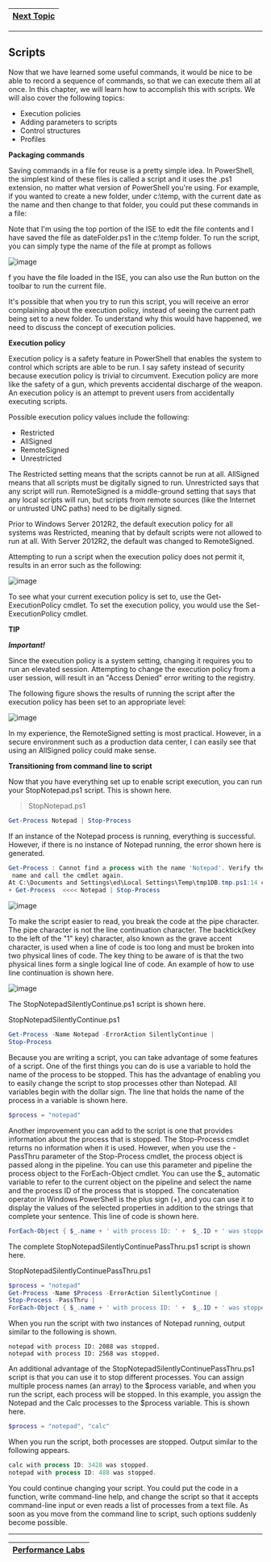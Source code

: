 |[Next Topic](/00-Table-of-Contents.md)|
|---|

---

## Scripts

Now that we have learned some useful commands, it would be nice to be able to record a sequence of commands, so that we can execute them all at once. In this chapter, we will learn how to accomplish this with scripts. We will also cover the following topics:

* Execution policies
* Adding parameters to scripts
* Control structures
* Profiles

**Packaging commands**

Saving commands in a file for reuse is a pretty simple idea. In PowerShell, the simplest kind of these files is called a script and it uses the .ps1 extension, no matter what version of PowerShell you're using. For example, if you wanted to create a new folder, under c:\temp, with the current date as the name and then change to that folder, you could put these commands in a file:

Note that I'm using the top portion of the ISE to edit the file contents and I have saved the file as dateFolder.ps1 in the c:\temp folder. To run the script, you can simply type the name of the file at prompt as follows

![image](https://user-images.githubusercontent.com/47218880/61737423-ccb4d180-ad4d-11e9-9e79-dcfa0803c1bc.png)

f you have the file loaded in the ISE, you can also use the Run button on the toolbar to run the current file.

It's possible that when you try to run this script, you will receive an error complaining about the execution policy, instead of seeing the current path being set to a new folder. To understand why this would have happened, we need to discuss the concept of execution policies.


**Execution policy**

Execution policy is a safety feature in PowerShell that enables the system to control which scripts are able to be run. I say safety instead of security because execution policy is trivial to circumvent. Execution policy are more like the safety of a gun, which prevents accidental discharge of the weapon. An execution policy is an attempt to prevent users from accidentally executing scripts.

Possible execution policy values include the following:

* Restricted
* AllSigned
* RemoteSigned
* Unrestricted

The Restricted setting means that the scripts cannot be run at all. AllSigned means that all scripts must be digitally signed to run. Unrestricted says that any script will run. RemoteSigned is a middle-ground setting that says that any local scripts will run, but scripts from remote sources (like the Internet or untrusted UNC paths) need to be digitally signed.

Prior to Windows Server 2012R2, the default execution policy for all systems was Restricted, meaning that by default scripts were not allowed to run at all. With Server 2012R2, the default was changed to RemoteSigned.

Attempting to run a script when the execution policy does not permit it, results in an error such as the following:

![image](https://user-images.githubusercontent.com/47218880/61737580-21f0e300-ad4e-11e9-8445-5294c7f9ba7a.png)

To see what your current execution policy is set to, use the Get-ExecutionPolicy cmdlet. To set the execution policy, you would use the Set-ExecutionPolicy cmdlet.

**TIP**

***Important!***

Since the execution policy is a system setting, changing it requires you to run an elevated session. 
Attempting to change the execution policy from a user session, will result in an "Access Denied" error writing to the registry.

The following figure shows the results of running the script after the execution policy has been set to an appropriate level:

![image](https://user-images.githubusercontent.com/47218880/61737674-549adb80-ad4e-11e9-8d10-9a061cd25e24.png)

In my experience, the RemoteSigned setting is most practical. However, in a secure environment such as a production data center, I can easily see that using an AllSigned policy could make sense.

**Transitioning from command line to script**

Now that you have everything set up to enable script execution, you can run your StopNotepad.ps1 script. This is shown here.

> StopNotepad.ps1

```powershell
Get-Process Notepad | Stop-Process
```

If an instance of the Notepad process is running, everything is successful. 
However, if there is no instance of Notepad running, the error shown here is generated.

```powershell
Get-Process : Cannot find a process with the name 'Notepad'. Verify the process
 name and call the cmdlet again.
At C:\Documents and Settings\ed\Local Settings\Temp\tmp1DB.tmp.ps1:14 char:12
+ Get-Process  <<<< Notepad | Stop-Process
```

![image](https://user-images.githubusercontent.com/47218880/61738335-b0199900-ad4f-11e9-83a4-71cdfaa8fb0e.png)

To make the script easier to read, you break the code at the pipe character. The pipe character is not the line continuation character. The backtick(key to the left of the "1" key) character, also known as the grave accent character, is used when a line of code is too long and must be broken into two physical lines of code. The key thing to be aware of is that the two physical lines form a single logical line of code. An example of how to use line continuation is shown here.

![image](https://user-images.githubusercontent.com/47218880/61738698-7a28e480-ad50-11e9-9c50-b68f84f0f90d.png)

The StopNotepadSilentlyContinue.ps1 script is shown here.

StopNotepadSilentlyContinue.ps1

```powershell
Get-Process -Name Notepad -ErrorAction SilentlyContinue |
Stop-Process
```

Because you are writing a script, you can take advantage of some features of a script. One of the first things you can do is use a variable to hold the name of the process to be stopped. This has the advantage of enabling you to easily change the script to stop processes other than Notepad. All variables begin with the dollar sign. The line that holds the name of the process in a variable is shown here.

```powershell
$process = "notepad"
```

Another improvement you can add to the script is one that provides information about the process that is stopped. The Stop-Process cmdlet returns no information when it is used. However, when you use the -PassThru parameter of the Stop-Process cmdlet, the process object is passed along in the pipeline. You can use this parameter and pipeline the process object to the ForEach-Object cmdlet. You can use the $_ automatic variable to refer to the current object on the pipeline and select the name and the process ID of the process that is stopped. The concatenation operator in Windows PowerShell is the plus sign (+), and you can use it to display the values of the selected properties in addition to the strings that complete your sentence. This line of code is shown here.

```powershell
ForEach-Object { $_.name + ' with process ID: ' +  $_.ID + ' was stopped.'}
```

The complete StopNotepadSilentlyContinuePassThru.ps1 script is shown here.

StopNotepadSilentlyContinuePassThru.ps1

```powershell
$process = "notepad"
Get-Process -Name $Process -ErrorAction SilentlyContinue |
Stop-Process -PassThru |
ForEach-Object { $_.name + ' with process ID: ' +  $_.ID + ' was stopped.'}
```

When you run the script with two instances of Notepad running, output similar to the following is shown.

```
notepad with process ID: 2088 was stopped.
notepad with process ID: 2568 was stopped.
```

An additional advantage of the StopNotepadSilentlyContinuePassThru.ps1 script is that you can use it to stop different processes. You can assign multiple process names (an array) to the $process variable, and when you run the script, each process will be stopped. In this example, you assign the Notepad and the Calc processes to the $process variable. This is shown here.

```powershell
$process = "notepad", "calc"
```

When you run the script, both processes are stopped. Output similar to the following appears.

```powershell
calc with process ID: 3428 was stopped.
notepad with process ID: 488 was stopped.
```

You could continue changing your script. You could put the code in a function, write command-line help, and change the script so that it accepts command-line input or even reads a list of processes from a text file. As soon as you move from the command line to script, such options suddenly become possible.

---

|[Performance Labs](/04_Powershell_Scripts/02_Perf_labs.md)|
|---|
